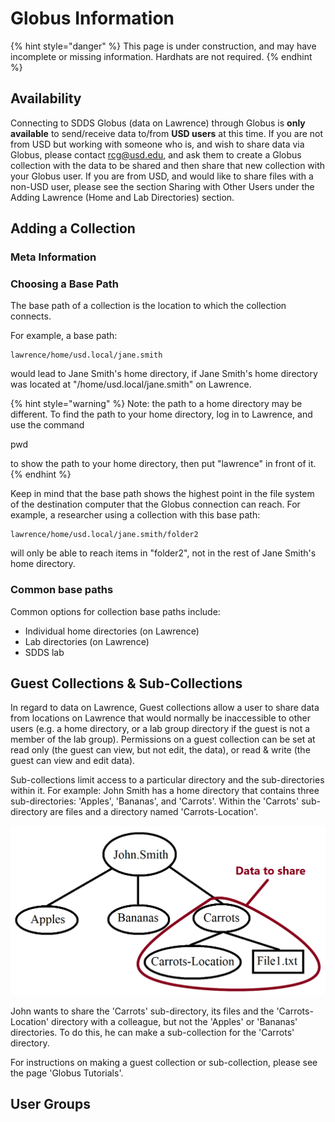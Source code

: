 # Globus Information

{% hint style="danger" %}
This page is under construction, and may have incomplete or missing information.  Hardhats are not required.
{% endhint %}

## Availability

Connecting to SDDS Globus \(data on Lawrence\) through Globus is **only available** to send/receive data to/from **USD users** at this time. If you are not from USD but working with someone who is, and wish to share data via Globus, please contact rcg@usd.edu, and ask them to create a Globus collection with the data to be shared and then share that new collection with your Globus user. If you are from USD, and would like to share files with a non-USD user, please see the section Sharing with Other Users under the Adding Lawrence \(Home and Lab Directories\) section.

## Adding a Collection

### Meta Information



### Choosing a Base Path

The base path of a collection is the location to which the collection connects.  

For example, a base path:

```text
lawrence/home/usd.local/jane.smith
```

would lead to Jane Smith's home directory, if Jane Smith's home directory was located at "/home/usd.local/jane.smith" on Lawrence.

{% hint style="warning" %}
Note: the path to a home directory may be different.  To find the path to your home directory, log in to Lawrence, and use the command

pwd

to show the path to your home directory, then put "lawrence" in front of it.
{% endhint %}

Keep in mind that the base path shows the highest point in the file system of the destination computer that the Globus connection can reach. For example, a researcher using a collection with this base path:

```text
lawrence/home/usd.local/jane.smith/folder2
```

will only be able to reach items in "folder2", not in the rest of Jane Smith's home directory.

### Common base paths

Common options for collection base paths include:

* Individual home directories \(on Lawrence\)
* Lab directories \(on Lawrence\)
* SDDS lab

## Guest Collections & Sub-Collections

In regard to data on Lawrence, Guest collections allow a user to share data from locations on Lawrence that would normally be inaccessible to other users \(e.g. a home directory, or a lab group directory if the guest is not a member of the lab group\).  Permissions on a guest collection can be set at read only \(the guest can view, but not edit, the data\), or read & write \(the guest can view and edit data\).  

Sub-collections limit access to a particular directory and the sub-directories within it.  For example: John Smith has a home directory that contains three sub-directories: 'Apples', 'Bananas', and 'Carrots'.  Within the 'Carrots' sub-directory are files and a directory named 'Carrots-Location'.  

![](../.gitbook/assets/sub-collection-example-diagram.png)

John wants to share the 'Carrots' sub-directory, its files and the 'Carrots-Location' directory with a colleague, but not the 'Apples' or 'Bananas' directories.  To do this, he can make a sub-collection for the 'Carrots' directory.

For instructions on making a guest collection or sub-collection, please see the page 'Globus Tutorials'.

## User Groups





